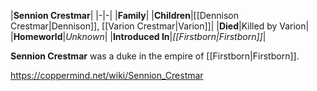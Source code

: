 |**Sennion Crestmar**|
|-|-|
|**Family**|
|**Children**|[[Dennison Crestmar\|Dennison]], [[Varion Crestmar\|Varion]]|
|**Died**|Killed by Varion|
|**Homeworld**|*Unknown*|
|**Introduced In**|*[[Firstborn\|Firstborn]]*|

**Sennion Crestmar** was a duke in the empire of [[Firstborn\|Firstborn]].



https://coppermind.net/wiki/Sennion_Crestmar